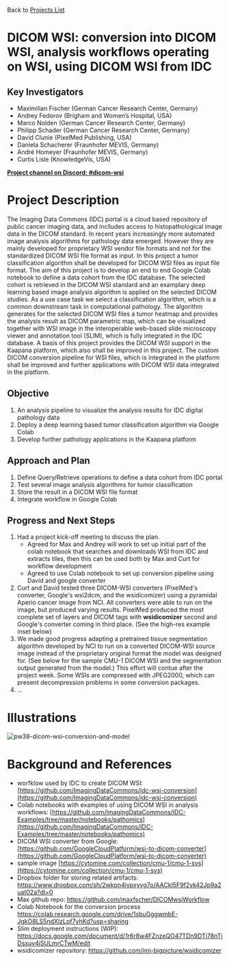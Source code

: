 Back to [Projects List](../../README.md#ProjectsList)

# DICOM WSI: conversion into DICOM WSI, analysis workflows operating on WSI, using DICOM WSI from IDC

## Key Investigators

- Maximilian Fischer (German Cancer Research Center, Germany)
- Andrey Fedorov (Brigham and Women’s Hospital, USA)
- Marco Nolden (German Cancer Research Center, Germany)
- Philipp Schader (German Cancer Research Center, Germany)
- David Clunie (PixelMed Publishing, USA)
- Daniela Schacherer (Fraunhofer MEVIS, Germany)
- André Homeyer (Fraunhofer MEVIS, Germany)
- Curtis Lisle (KnowledgeVis, USA)

**[Project channel on Discord: #dicom-wsi](https://discord.com/channels/843934857620357130/1069591021928853574)**


# Project Description

<!-- Add a short paragraph describing the project. -->
The Imaging Data Commons (IDC) portal is a cloud based repository of public cancer imaging data, and inclludes access to histopathological image data in the DICOM standard. In recent years increasingly more automated image analysis algorithms for pathology data emerged. However they are mainly developed for proprietary WSI vendor file formats and not for the standardized DICOM WSI file format as input. In this project a tumor classification algorithm shall be developed for DICOM WSI files as input file format. 
The aim of this project is to develop an end to end Google Colab notebook to define a data cohort from the IDC database. The selected cohort is retrieved in the DICOM WSI standard and an examplary deep learning based image analysis algorithm is applied on the selected DICOM studies. As a use case task we select a classification algorithm, which is a common downstream task in computational pathology. The algorithm generates for the selected DICOM WSI files a tumor heatmap and provides the analysis result as DICOM parametric map, which can be visualized together with WSI image in the interoperable web-based slide microscopy viewer and annotation tool (SLIM), which is fully integrated in the IDC database. 
A basis of this project provides the DICOM WSI support in the Kaapana platform, which also shall be improved in this project. The custom DICOM conversion pipeline for WSI files, which is integrated in the platform shall be improved and further applications with DICOM WSI data integrated in the platform. 



## Objective

<!-- Describe here WHAT you would like to achieve (what you will have as end result). -->

1. An analysis pipeline to visualize the analysis results for IDC digital pathology data 
2. Deploy a deep learning based tumor classification algorithm via Google Colab
3. Develop further pathology applications in the Kaapana platform

## Approach and Plan

<!-- Describe here HOW you would like to achieve the objectives stated above. -->

1. Define Query/Retrieve operations to define a data cohort from IDC portal
2. Test several image analysis algorithms for tumor classification
3. Store the result in a DICOM WSI file format 
4. Integrate workflow in Google Colab

## Progress and Next Steps

<!-- Update this section as you make progress, describing of what you have ACTUALLY DONE. If there are specific steps that you could not complete then you can describe them here, too. -->
1. Had a project kick-off meeting to discuss the plan.
   * Agreed for Max and Andrey will work to set up initial part of the colab notebook that searches and downloads WSI from IDC and extracts tiles, then this can be used both by Max and Curt for workflow development
   * Agreed to use Colab notebook to set up conversion pipeline using David and google converter
2. Curt and David tested three DICOM-WSI converters (PixelMed's converter, Google's wsi2dcm, and the wsidicomizer) using a pyramidal Aperio cancer image from NCI.  All converters were able to run on the image, but produced varying results. PixelMed produced the most complete set of layers and DICOM tags with **wsidicomizer** second and Google's converter coming in third place. (See the high-res example inset below)
3. We made good progress adapting a pretrained tissue segmentation algorithm developed by NCI to run on a converted DICOM-WSI source image instead of the proprietary original format the model was designed for.  (See below for the sample CMU-1 DICOM WSI and the segmentation output generated from the model.)  This effort will contue after the project week.  Some WSIs are compressed with JPEG2000, which can present decompression problems in some conversion packages.
4. ...

# Illustrations

![pw38-dicom-wsi-conversion-and-model](https://user-images.githubusercontent.com/2152950/216508907-afbc2a5b-f510-4297-95a8-12208afd57b1.png)



# Background and References

<!-- If you developed any software, include link to the source code repository. If possible, also add links to sample data, and to any relevant publications. -->

- worfklow used by IDC to create DICOM WSI: [https://github.com/ImagingDataCommons/idc-wsi-conversion](https://github.com/ImagingDataCommons/idc-wsi-conversion)
- Colab notebooks with examples of using DICOM WSI in analysis workflows: [https://github.com/ImagingDataCommons/IDC-Examples/tree/master/notebooks/pathomics](https://github.com/ImagingDataCommons/IDC-Examples/tree/master/notebooks/pathomics)
- DICOM WSI converter from Google: [https://github.com/GoogleCloudPlatform/wsi-to-dicom-converter](https://github.com/GoogleCloudPlatform/wsi-to-dicom-converter)
- sample image [https://cytomine.com/collection/cmu-1/cmu-1-svs](https://cytomine.com/collection/cmu-1/cmu-1-svs)
- Dropbox folder for storing related artifacts: https://www.dropbox.com/sh/2wkpn4iypxyvg7o/AACkI5F9f2yk42Jp9a2uat02a?dl=0
- Max github repo: https://github.com/maxfscher/DICOMwsiWorkflow
- Colab Notebook for the conversion process https://colab.research.google.com/drive/1sbuGggwmbE-JgkO8LS5ndXIzLpf7yhKd?usp=sharing
- Slim deployment instructions (WIP): https://docs.google.com/document/d/1r6r8w4FZnzeQO47TDn9DTj78nTjDsxuy4jSULmrCTwM/edit
- wsidicomizer repository: https://github.com/imi-bigpicture/wsidicomizer
